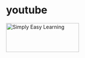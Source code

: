 # youtube
<img src="https://upload.wikimedia.org/wikipedia/commons/thumb/2/2f/Google_2015_logo.svg/360px-Google_2015_logo.svg.png" alt="Simply Easy Learning" width="200"
         height="80">
